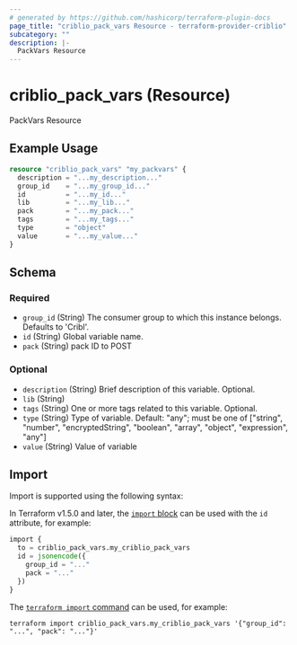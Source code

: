 ```yaml
---
# generated by https://github.com/hashicorp/terraform-plugin-docs
page_title: "criblio_pack_vars Resource - terraform-provider-criblio"
subcategory: ""
description: |-
  PackVars Resource
---
```


# criblio_pack_vars (Resource)

PackVars Resource

## Example Usage

```terraform
resource "criblio_pack_vars" "my_packvars" {
  description = "...my_description..."
  group_id    = "...my_group_id..."
  id          = "...my_id..."
  lib         = "...my_lib..."
  pack        = "...my_pack..."
  tags        = "...my_tags..."
  type        = "object"
  value       = "...my_value..."
}
```

<!-- schema generated by tfplugindocs -->
## Schema

### Required

- `group_id` (String) The consumer group to which this instance belongs. Defaults to 'Cribl'.
- `id` (String) Global variable name.
- `pack` (String) pack ID to POST

### Optional

- `description` (String) Brief description of this variable. Optional.
- `lib` (String)
- `tags` (String) One or more tags related to this variable. Optional.
- `type` (String) Type of variable. Default: "any"; must be one of ["string", "number", "encryptedString", "boolean", "array", "object", "expression", "any"]
- `value` (String) Value of variable

## Import

Import is supported using the following syntax:

In Terraform v1.5.0 and later, the [`import` block](https://developer.hashicorp.com/terraform/language/import) can be used with the `id` attribute, for example:

```terraform
import {
  to = criblio_pack_vars.my_criblio_pack_vars
  id = jsonencode({
    group_id = "..."
    pack = "..."
  })
}
```

The [`terraform import` command](https://developer.hashicorp.com/terraform/cli/commands/import) can be used, for example:

```shell
terraform import criblio_pack_vars.my_criblio_pack_vars '{"group_id": "...", "pack": "..."}'
```
